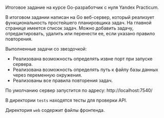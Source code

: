 Итоговое задание на курсе Go-разработчик с нуля Yandex Practicum.

В итоговом задании написан на Go веб-сервер, который реализует функциональность простейшего планировщика задач. На главной странице имеется список задач. Можно добавить задачу, отредактировать, удалить или перенести ее, если указано правило повторения.

Выполненные задачи со звездочкой:
- Реализована возможность определять извне порт при запуске сервера. 
- Реализована возможность определять путь к файлу базы данных через переменную окружения.
- Реализованы все правила повторения задач.

По умолчанию сервер запустится по адресу: http://localhost:7540/

В директории `tests` находятся тесты для проверки API.

Директория `web` содержит файлы фронтенда.